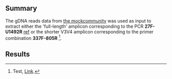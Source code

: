 ## Summary

The gDNA reads data from [the mockcommunity](https://github.com/LomanLab/mockcommunity/edit/master/README.md) was used as input to extract either the 'full-length' amplicon corresponding to the PCR **27F-U1492R** [ref](https://en.wikipedia.org/wiki/16S_ribosomal_RNA) or the shorter V3V4 amplicon corresponding to the primer combination **337F-805R** [^16S_primers].

## Results

[^16S_primers]: Test, [Link](https://en.wikipedia.org/wiki/16S_ribosomal_RNA).
